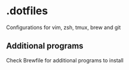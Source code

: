 # .dotfiles
Configurations for vim, zsh, tmux, brew and git

## Additional programs
Check Brewfile for additional programs to install

